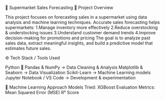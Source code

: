 🛒 Supermarket Sales Forecasting
📌 Project Overview

This project focuses on forecasting sales in a supermarket using data analysis and machine learning techniques. Accurate sales forecasting helps supermarkets:
1.Manage inventory more effectively
2.Reduce overstocking & understocking issues
3.Understand customer demand trends
4.Improve decision-making for promotions and pricing
The goal is to analyze past sales data, extract meaningful insights, and build a predictive model that estimates future sales.

⚙️ Tech Stack / Tools Used

Python 🐍
Pandas & NumPy → Data Cleaning & Analysis
Matplotlib & Seaborn → Data Visualization
Scikit-Learn → Machine Learning models
Jupyter Notebook / VS Code → Development & experimentation

🤖 Machine Learning Approach
Models Tried:
XGBoost 
Evaluation Metrics:
Mean Squared Error (MSE)
R² Score

